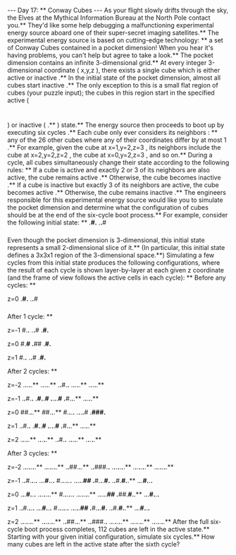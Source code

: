 --- Day 17: ** Conway Cubes ---
As your flight slowly drifts through the sky, the Elves at the Mythical Information Bureau at the North Pole contact you.** They'd like some help debugging a malfunctioning experimental energy source aboard one of their super-secret imaging satellites.**
The experimental energy source is based on cutting-edge technology: ** a set of
Conway
Cubes contained in a pocket dimension! When you hear it's having problems, you can't help but agree to take a look.**
The pocket dimension contains an infinite 3-dimensional grid.** At every integer 3-dimensional coordinate (
x,y,z
), there exists a single cube which is either
active
or
inactive
.**
In the initial state of the pocket dimension, almost all cubes start
inactive
.** The only exception to this is a small flat region of cubes (your puzzle input); the cubes in this region start in the specified
active
(
#
) or
inactive
(
.**
) state.**
The energy source then proceeds to boot up by executing six
cycles
.**
Each cube only ever considers its
neighbors
: ** any of the 26 other cubes where any of their coordinates differ by at most
1
.** For example, given the cube at
x=1,y=2,z=3
, its neighbors include the cube at
x=2,y=2,z=2
, the cube at
x=0,y=2,z=3
, and so on.**
During a cycle,
all
cubes
simultaneously
change their state according to the following rules: **
If a cube is
active
and
exactly
2
or
3
of its neighbors are also active, the cube remains
active
.** Otherwise, the cube becomes
inactive
.**
If a cube is
inactive
but
exactly
3
of its neighbors are active, the cube becomes
active
.** Otherwise, the cube remains
inactive
.**
The engineers responsible for this experimental energy source would like you to simulate the pocket dimension and determine what the configuration of cubes should be at the end of the six-cycle boot process.**
For example, consider the following initial state: **
.**#.**
.**.**#
###
Even though the pocket dimension is 3-dimensional, this initial state represents a small 2-dimensional slice of it.** (In particular, this initial state defines a 3x3x1 region of the 3-dimensional space.**)
Simulating a few cycles from this initial state produces the following configurations, where the result of each cycle is shown layer-by-layer at each given
z
coordinate (and the frame of view follows the active cells in each cycle): **
Before any cycles: **

z=0
.**#.**
.**.**#
###


After 1 cycle: **

z=-1
#.**.**
.**.**#
.**#.**

z=0
#.**#
.**##
.**#.**

z=1
#.**.**
.**.**#
.**#.**


After 2 cycles: **

z=-2
.**.**.**.**.**
.**.**.**.**.**
.**.**#.**.**
.**.**.**.**.**
.**.**.**.**.**

z=-1
.**.**#.**.**
.**#.**.**#
.**.**.**.**#
.**#.**.**.**
.**.**.**.**.**

z=0
##.**.**.**
##.**.**.**
#.**.**.**.**
.**.**.**.**#
.**###.**

z=1
.**.**#.**.**
.**#.**.**#
.**.**.**.**#
.**#.**.**.**
.**.**.**.**.**

z=2
.**.**.**.**.**
.**.**.**.**.**
.**.**#.**.**
.**.**.**.**.**
.**.**.**.**.**


After 3 cycles: **

z=-2
.**.**.**.**.**.**.**
.**.**.**.**.**.**.**
.**.**##.**.**.**
.**.**###.**.**
.**.**.**.**.**.**.**
.**.**.**.**.**.**.**
.**.**.**.**.**.**.**

z=-1
.**.**#.**.**.**.**
.**.**.**#.**.**.**
#.**.**.**.**.**.**
.**.**.**.**.**##
.**#.**.**.**#.**
.**.**#.**#.**.**
.**.**.**#.**.**.**

z=0
.**.**.**#.**.**.**
.**.**.**.**.**.**.**
#.**.**.**.**.**.**
.**.**.**.**.**.**.**
.**.**.**.**.**##
.**##.**#.**.**
.**.**.**#.**.**.**

z=1
.**.**#.**.**.**.**
.**.**.**#.**.**.**
#.**.**.**.**.**.**
.**.**.**.**.**##
.**#.**.**.**#.**
.**.**#.**#.**.**
.**.**.**#.**.**.**

z=2
.**.**.**.**.**.**.**
.**.**.**.**.**.**.**
.**.**##.**.**.**
.**.**###.**.**
.**.**.**.**.**.**.**
.**.**.**.**.**.**.**
.**.**.**.**.**.**.**
After the full six-cycle boot process completes,
112
cubes are left in the
active
state.**
Starting with your given initial configuration, simulate six cycles.**
How many cubes are left in the active state after the sixth cycle?